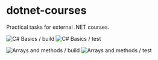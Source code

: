 # dotnet-courses
Practical tasks for external .NET courses.

![C# Basics / build](https://github.com/CheeryProgrammer/dotnet-courses/workflows/C%23%20Basics%20/%20build/badge.svg)
![C# Basics / test](https://github.com/CheeryProgrammer/dotnet-courses/workflows/C%23%20Basics%20/%20test/badge.svg)

![Arrays and methods / build](https://github.com/CheeryProgrammer/dotnet-courses/workflows/Arrays%20and%20methods%20/%20build/badge.svg)
![Arrays and methods / test](https://github.com/CheeryProgrammer/dotnet-courses/workflows/Arrays%20and%20methods%20/%20test/badge.svg)
